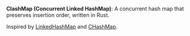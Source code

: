 **ClashMap (Concurrent Linked HashMap)**: A concurrent hash map that preserves insertion order, written in Rust.

Inspired by [LinkedHashMap](https://crates.io/crates/linked-hash-map) and [CHashMap](https://crates.io/crates/chashmap).
